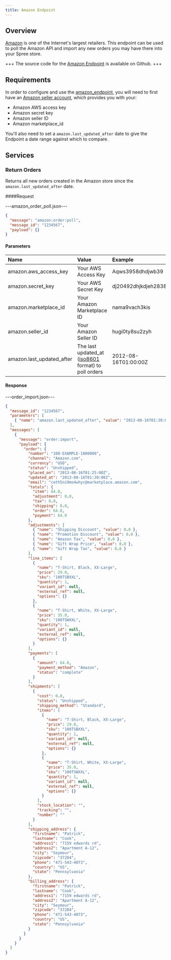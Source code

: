 ```yaml
---
title: Amazon Endpoint
---
```


## Overview

[Amazon](http://www.amazon.com/) is one of the Internet's largest retailers. This endpoint can be used to poll the Amazon API and import any new orders you may have there into your Spree store.

+++
The source code for the [Amazon Endpoint](https://github.com/spree/amazon_endpoint/) is available on Github.
+++

## Requirements

In order to configure and use the [amazon_endpoint](https://github.com/spree/amazon_endpoint), you will need to first have an [Amazon seller account](http://services.amazon.com/content/sell-on-amazon.htm), which provides you with your:

* Amazon AWS access key
* Amazon secret key
* Amazon seller ID
* Amazon marketplace_id

You'll also need to set a `amazon.last_updated_after` date to give the Endpoint a date range against which to compare.

## Services

### Return Orders

Returns all new orders created in the Amazon store since the `amazon.last_updated_after` date.

####Request

---amazon_order_poll.json---
```json
{
  "message": "amazon:order:poll",
  "message_id": "1234567",
  "payload": {}
}
```

#### Parameters

| Name | Value | Example |
| :----| :-----| :------ |
| amazon.aws_access_key | Your AWS Access Key | Aqws3958dhdjwb39 |
| amazon.secret_key | Your AWS Secret Key | dj20492dhjkdjeh2838w7 |
| amazon.marketplace_id | Your Amazon Marketplace ID | nama9vach3kis |
| amazon.seller_id | Your Amazon Seller ID | hugi0ty8su2zyh |
| amazon.last_updated_after | The last updated_at ([iso8601](http://pt.wikipedia.org/wiki/ISO_8601) format) to poll orders | 2012-08-16T01:00:00Z |


#### Response

---order_import.json---
```json
{
  "message_id": "1234567",
  "parameters": [
    { "name": "amazon.last_updated_after", "value": "2013-08-16T01:30:00Z" }
  ],
  "messages": [
    {
      "message": "order:import",
      "payload": {
        "order": {
          "number": "100-EXAMPLE-1000000",
          "channel": "Amazon.com",
          "currency": "USD",
          "status": "Unshipped",
          "placed_on": "2013-08-16T01:25:00Z",
          "updated_at": "2013-08-16T01:30:00Z",
          "email": "ceth5ni9mo4whyc@marketplace.amazon.com",
          "totals": {
            "item": 64.0,
            "adjustment": 0.0,
            "tax": 0.0,
            "shipping": 0.0,
            "order": 64.0,
            "payment": 64.0
          },
          "adjustments": [
            { "name": "Shipping Discount", "value": 0.0 },
            { "name": "Promotion Discount", "value": 0.0 },
            { "name": "Amazon Tax", "value": 0.0 },
            { "name": "Gift Wrap Price", "value": 0.0 },
            { "name": "Gift Wrap Tax", "value": 0.0 }
          ],
          "line_items": [
            {
              "name": "T-Shirt, Black, XX-Large",
              "price": 29.0,
              "sku": "100TSBXXL",
              "quantity": 1,
              "variant_id": null,
              "external_ref": null,
              "options": {}
            },
            {
              "name": "T-Shirt, White, XX-Large",
              "price": 35.0,
              "sku": "100TSWXXL",
              "quantity": 1,
              "variant_id": null,
              "external_ref": null,
              "options": {}
            }
          ],
          "payments": [
            {
              "amount": 64.0,
              "payment_method": "Amazon",
              "status": "complete"
            }
          ],
          "shipments": [
            {
              "cost": 0.0,
              "status": "Unshipped",
              "shipping_method": "Standard",
              "items": [
                {
                  "name": "T-Shirt, Black, XX-Large",
                  "price": 29.0,
                  "sku": "100TSBXXL",
                  "quantity": 1,
                  "variant_id": null,
                  "external_ref": null,
                  "options": {}
                },
                {
                  "name": "T-Shirt, White, XX-Large",
                  "price": 35.0,
                  "sku": "100TSWXXL",
                  "quantity": 1,
                  "variant_id": null,
                  "external_ref": null,
                  "options": {}
                }
              ],
              "stock_location": "",
              "tracking": "",
              "number": ""
            }
          ],
          "shipping_address": {
            "firstname": "Patrick",
            "lastname": "Cook",
            "address1": "7159 edwards rd",
            "address2": "Apartment A-12",
            "city": "Seymour",
            "zipcode": "37284",
            "phone": "471-543-4073",
            "country": "US",
            "state": "Pennsylvania"
          },
          "billing_address": {
            "firstname": "Patrick",
            "lastname": "Cook",
            "address1": "7159 edwards rd",
            "address2": "Apartment A-12",
            "city": "Seymour",
            "zipcode": "37284",
            "phone": "471-543-4073",
            "country": "US",
            "state": "Pennsylvania"
          }
        }
      }
    }
  ]
}
```
